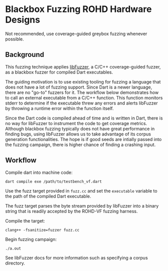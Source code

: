 # Blackbox Fuzzing ROHD Hardware Designs

Not recommended, use coverage-guided greybox fuzzing whenever possible.

## Background
This fuzzing technique applies [libFuzzer](https://llvm.org/docs/LibFuzzer.html), a C/C++ coverage-guided fuzzer, as a blackbox fuzzer for compiled Dart executables. 

The guiding motivation is to use existing tooling for fuzzing a language that does not have a lot of fuzzing support. Since Dart is a newer language, there are no "go-to" fuzzers for it. The workflow below demonstrates how to call an external executable from a C/C++ function. This function monitors stderr to determine if the executable threw any errors and alerts libFuzzer by throwing a runtime error within the function itself. 

Since the Dart code is compiled ahead of time and is written in Dart, there is no way for libFuzzer to instrument the code to get coverage metrics. Although blackbox fuzzing typically does not have great performance in finding bugs, using libFuzzer allows us to take advantage of its corpus generation functionalities. The hope is if good seeds are intially passed into the fuzzing campaign, there is higher chance of finding a crashing input.


## Workflow
Compile dart into machine code:

```
dart compile exe /path/to/testbench_vf.dart
```

Use the fuzz target provided in `fuzz.cc` and set the `executable` variable to the path of the compiled Dart executable.

The fuzz target parses the byte stream provided by libFuzzer into a binary string that is readily accepted by the ROHD-VF fuzzing harness.

Compile the target:
```
clang++ -fsanitize=fuzzer fuzz.cc
```

Begin fuzzing campaign:

```
./a.out
```

See libFuzzer docs for more information such as specifying a corpus directory.

